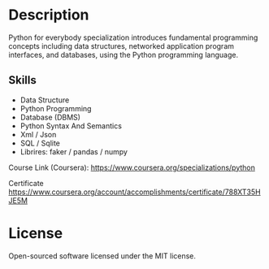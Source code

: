 # Description
Python for everybody specialization introduces fundamental programming concepts including data structures, networked application program interfaces, and databases, using the Python programming language.
## Skills
* Data Structure
* Python Programming
* Database (DBMS)
* Python Syntax And Semantics
* Xml / Json 
* SQL / Sqlite 
* Librires: faker / pandas / numpy

Course Link (Coursera): https://www.coursera.org/specializations/python

Certificate https://www.coursera.org/account/accomplishments/certificate/788XT35HJE5M

# License
Open-sourced software licensed under the MIT license.
